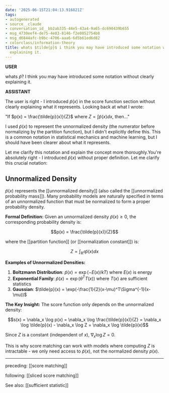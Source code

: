 ```yaml
---
date: '2025-06-15T21:04:13.916821Z'
tags:
- autogenerated
- source__claude
- conversation_id__bb2ab335-44e5-43a4-9a65-dc690439b655
- msg_4730eef4-de75-4e03-8146-f2e0852754b8
- msg_d6844afc-b9bc-4706-aaa6-6d5b61ed6d82
- colorclass/information-theory
title: whats $tilde{p}$ i think you may have introduced some notation without clearly
  explaining it.
---
```


**USER**

whats $\tilde{p}$? I think you may have introduced some notation without clearly explaining it.


**ASSISTANT**

The user is right - I introduced $\tilde{p}(x)$ in the score function section without clearly explaining what it represents. Looking back at what I wrote:

"If $p(x) = \frac{\tilde{p}(x)}{Z}$ where $Z = \int \tilde{p}(x) dx$, then..."

I used $\tilde{p}(x)$ to represent the unnormalized density (the numerator before normalizing by the partition function), but I didn't explicitly define this. This is a common notation in statistical mechanics and machine learning, but I should have been clearer about what it represents.

Let me clarify this notation and explain the concept more thoroughly.You're absolutely right - I introduced $\tilde{p}(x)$ without proper definition. Let me clarify this crucial notation:

## Unnormalized Density

$\tilde{p}(x)$ represents the [[unnormalized density]] (also called the [[unnormalized probability mass]]). Many probability models are naturally specified in terms of an unnormalized function that must be normalized to form a proper probability density.

**Formal Definition:**
Given an unnormalized density $\tilde{p}(x) \geq 0$, the corresponding probability density is:

$$p(x) = \frac{\tilde{p}(x)}{Z}$$

where the [[partition function]] (or [[normalization constant]]) is:

$$Z = \int_{\mathbb{R}^d} \tilde{p}(x) dx$$

**Examples of Unnormalized Densities:**

1. **Boltzmann Distribution**: $\tilde{p}(x) = \exp(-E(x)/kT)$ where $E(x)$ is energy
2. **Exponential Family**: $\tilde{p}(x) = \exp(\theta^T T(x))$ where $T(x)$ are sufficient statistics  
3. **Gaussian**: $\tilde{p}(x) = \exp(-\frac{1}{2}(x-\mu)^T\Sigma^{-1}(x-\mu))$

**The Key Insight:**
The score function only depends on the unnormalized density:

$$s(x) = \nabla_x \log p(x) = \nabla_x \log \frac{\tilde{p}(x)}{Z} = \nabla_x \log \tilde{p}(x) - \nabla_x \log Z = \nabla_x \log \tilde{p}(x)$$

Since $Z$ is a constant (independent of $x$), $\nabla_x \log Z = 0$.

This is why score matching can work with models where computing $Z$ is intractable - we only need access to $\tilde{p}(x)$, not the normalized density $p(x)$.


---

preceding: [[score matching]]  


following: [[sliced score matching]]

See also: [[sufficient statistic]]